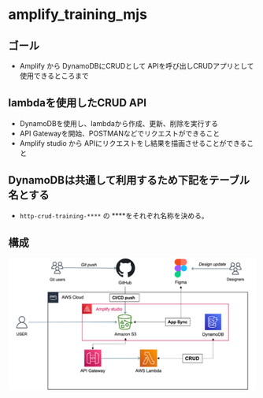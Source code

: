 # amplify_training_mjs


## ゴール
- Amplify から DynamoDBにCRUDとして APIを呼び出しCRUDアプリとして使用できるところまで

## lambdaを使用したCRUD API

- DynamoDBを使用し、lambdaから作成、更新、削除を実行する
- API Gatewayを開始、POSTMANなどでリクエストができること
- Amplify studio から APIにリクエストをし結果を描画させることができること

## DynamoDBは共通して利用するため下記をテーブル名とする

- `http-crud-training-****` の ****をそれぞれ名称を決める。


## 構成

![AWS図表](./images/arch.png) 

